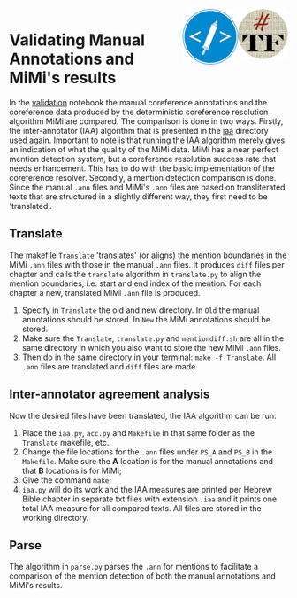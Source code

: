 <img align="right" src="images/tf-small.png" width="90"/>
<img align="right" src="images/etcbc.png" width="100"/>

# Validating Manual Annotations and MiMi's results

In the [validation](https://github.com/cmerwich/participant-analysis/blob/master/iaa-ann-vs-mimi/validation.ipynb) notebook the manual coreference annotations and the coreference data produced by the deterministic coreference resolution algorithm MiMi are compared. The comparison is done in two ways. Firstly, the inter-annotator (IAA) algorithm that is presented in the [iaa](https://github.com/cmerwich/participant-analysis/tree/master/iaa) directory used again. Important to note is that running the IAA algorithm merely gives an indication of what the quality of the MiMi data. MiMi has a near perfect mention detection system, but a coreference resolution success rate that needs enhancement. This has to do with the basic implementation of the coreference resolver. Secondly, a mention detection comparison is done. Since the manual `.ann` files and MiMi's `.ann` files are based on transliterated texts that are structured in a slightly different way, they first need to be 'translated'. 

## Translate

The makefile `Translate` 'translates' (or aligns) the mention boundaries in the MiMi `.ann` files with those in the manual `.ann` files. It produces `diff` files per chapter and calls the `translate` algorithm in `translate.py` to align the mention boundaries, i.e. start and end index of the mention. For each chapter a new, translated MiMi `.ann` file is produced. 

1. Specify in `Translate` the old and new directory. In `Old` the manual annotations should be stored. In `New` the MiMi annotations should be stored. 
2. Make sure the `Translate`, `translate.py` and `mentiondiff.sh` are all in the same directory in which you also want to store the new MiMi `.ann` files. 
3. Then do in the same directory in your terminal: `make -f Translate`. All `.ann` files are translated and `diff` files are made. 


## Inter-annotator agreement analysis

Now the desired files have been translated, the IAA algorithm can be run. 

1. Place the `iaa.py`, `acc.py` and `Makefile` in that same folder as the `Translate` makefile, etc. 
2. Change the file locations for the `.ann` files under `PS_A` and `PS_B` in the `Makefile`. Make sure the **A** location is for the manual annotations and that **B** locations is for MiMi; 
3. Give the command `make`;
4. `iaa.py` will do its work and the IAA measures are printed per Hebrew Bible chapter in separate txt files with extension `.iaa` and it prints one total IAA measure for all compared texts. All files are stored in the working directory.

## Parse

The algorithm in `parse.py` parses the `.ann` for mentions to facilitate a comparison of the mention detection of both the manual annotations and MiMi's results. 